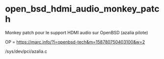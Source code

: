 # open_bsd_hdmi_audio_monkey_patch
Monkey patch pour le support HDMI audio sur OpenBSD (azalia pilote)

OP = https://marc.info/?l=openbsd-tech&m=158780750403100&w=2

/sys/dev/pci/azalia.c
